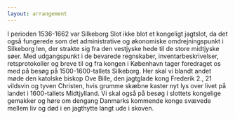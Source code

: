 ```yaml
---
layout: arrangement
---
```


I perioden 1536-1662 var Silkeborg Slot ikke blot et kongeligt jagtslot, da det også fungerede som det administrative og økonomiske omdrejningspunkt i Silkeborg len, der strakte sig fra den vestjyske hede til de store midtjyske søer. 
Med udgangspunkt i de bevarede regnskaber, inventarbeskrivelser, retsprotokoller og breve til og fra kongen i København tager foredraget os med på besøg på 1500-1600-tallets Silkeborg. 
Her skal vi blandt andet møde den katolske biskop Ove Bille, den jagtglade kong Frederik 2., 21 vildsvin og tyven Christen, hvis grumme skæbne kaster nyt lys over livet på landet i 1600-tallets Midtjylland. 
Vi skal også på besøg i slottets kongelige gemakker og høre om dengang Danmarks kommende konge svævede mellem liv og død i en jagthytte langt ude i skoven.
